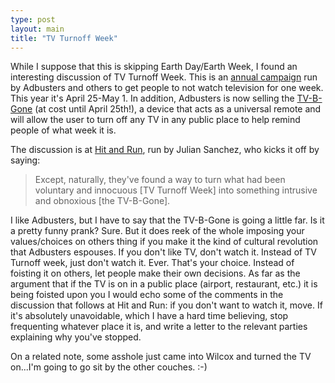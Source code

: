 ```yaml
---
type: post
layout: main
title: "TV Turnoff Week"
---
```

While I suppose that this is skipping Earth Day/Earth Week, I found an
interesting discussion of TV Turnoff Week. This is an [annual
campaign](http://www.adbusters.org/metas/psycho/tvturnoff/) run by Adbusters
and others to get people to not watch television for one week. This year it's
April 25-May 1. In addition, Adbusters is now selling the
[TV-B-Gone](https://secure.adbusters.org/orders/tvbgone/) (at cost until April
25th!), a device that acts as a universal remote and will allow the user to
turn off any TV in any public place to help remind people of what week it is.

  
The discussion is at [Hit and
Run](http://www.reason.com/hitandrun/2005/04/idiot_vs_idiot.shtml), run by
Julian Sanchez, who kicks it off by saying:

> Except, naturally, they've found a way to turn what had been voluntary and
innocuous [TV Turnoff Week] into something intrusive and obnoxious [the
TV-B-Gone].

I like Adbusters, but I have to say that the TV-B-Gone is going a little far.
Is it a pretty funny prank? Sure. But it does reek of the whole imposing your
values/choices on others thing if you make it the kind of cultural revolution
that Adbusters espouses. If you don't like TV, don't watch it. Instead of TV
Turnoff week, just don't watch it. Ever. That's your choice. Instead of
foisting it on others, let people make their own decisions. As far as the
argument that if the TV is on in a public place (airport, restaurant, etc.) it
is being foisted upon you I would echo some of the comments in the discussion
that follows at Hit and Run: if you don't want to watch it, move. If it's
absolutely unavoidable, which I have a hard time believing, stop frequenting
whatever place it is, and write a letter to the relevant parties explaining
why you've stopped.

  
On a related note, some asshole just came into Wilcox and turned the TV
on...I'm going to go sit by the other couches. :-)

